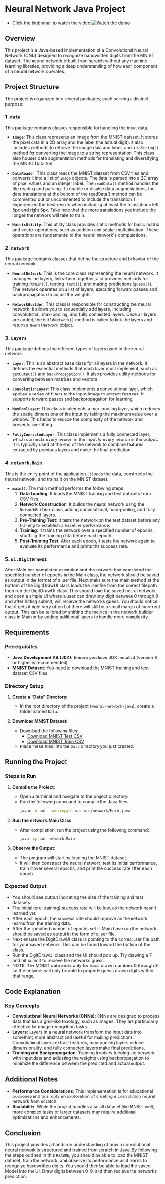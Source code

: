 # Neural Network Java Project

- Click the thubmnail to watch the video
[![Watch the demo](https://colbygattycreates.com/wp-content/uploads/2024/11/Screenshot-2024-11-28-at-4.44.43 PM.png?text=Click+to+Watch+Video)](https://colbygattycreates.com/wp-content/uploads/2025/01/Screen-Recording-2024-11-18-at-12.34.14 AM.mov)

## Overview

This project is a Java-based implementation of a Convolutional Neural Network (CNN) designed to recognize handwritten digits from the MNIST dataset. The neural network is built from scratch without any machine learning libraries, providing a deep understanding of how each component of a neural network operates.

## Project Structure

The project is organized into several packages, each serving a distinct purpose:

### 1. `data`
This package contains classes responsible for handling the input data.

- **`Image`**: This class represents an image from the MNIST dataset. It stores the pixel data in a 2D array and the label (the actual digit). It also includes methods to retrieve the image data and label, and a `toString()` method for converting the image to a string representation. This class also houses data augmentation methods for translating and diversifying the MNIST Data Set.

- **`DataReader`**: This class reads the MNIST dataset from CSV files and converts it into a list of `Image` objects. The data is parsed into a 2D array of pixel values and an integer label. The `readData()` method handles the file reading and parsing. To enable or disable data augmentations, the data translations at the bottom of the readData() method can be commented out or uncommented to include the translation. I experienced the best results when including at least the translations left 5px and right 5px. Take note that the more translations you include the longer the network will take to train.

- **`MatrixUtility`**: This utility class provides static methods for basic matrix and vector operations, such as addition and scalar multiplication. These operations are fundamental to the neural network's computations.

### 2. `network`
This package contains classes that define the structure and behavior of the neural network.

- **`NeuralNetwork`**: This is the core class representing the neural network. It manages the layers, links them together, and provides methods for training (`train()`), testing (`test()`), and making predictions (`guess()`). The network operates on a list of layers, executing forward passes and backpropagation to adjust the weights.

- **`NetworkBuilder`**: This class is responsible for constructing the neural network. It allows you to sequentially add layers, including convolutional, max-pooling, and fully connected layers. Once all layers are added, the `buildNetwork()` method is called to link the layers and return a `NeuralNetwork` object.

### 3. `Layers`
This package defines the different types of layers used in the neural network.

- **`Layer`**: This is an abstract base class for all layers in the network. It defines the essential methods that each layer must implement, such as `getOutput()` and `backPropagation()`. It also provides utility methods for converting between matrices and vectors.

- **`ConvolutionLayer`**: This class implements a convolutional layer, which applies a series of filters to the input image to extract features. It supports forward passes and backpropagation for learning.

- **`MaxPoolLayer`**: This class implements a max-pooling layer, which reduces the spatial dimensions of the input by taking the maximum value over a window. This helps to reduce the complexity of the network and prevents overfitting.

- **`FullyConnectedLayer`**: This class implements a fully connected layer, which connects every neuron in the input to every neuron in the output. It is typically used at the end of the network to combine features extracted by previous layers and make the final prediction.

### 4. `network.Main`
This is the entry point of the application. It loads the data, constructs the neural network, and trains it on the MNIST dataset.

- **`main()`**: The main method performs the following steps:
    1. **Data Loading**: It loads the MNIST training and test datasets from CSV files.
    2. **Network Construction**: It builds the neural network using the `NetworkBuilder` class, adding convolutional, max-pooling, and fully connected layers.
    3. **Pre-Training Test**: It tests the network on the test dataset before any training to establish a baseline performance.
    4. **Training**: It trains the network over a specified number of epochs, shuffling the training data before each epoch.
    5. **Post-Training Test**: After each epoch, it tests the network again to evaluate its performance and prints the success rate.

 ### 5. `ui.DigitDrawUI`
After Main has completed execution and the network has completed the specified number of epochs in the Main class, the network should be saved as output in the format of a .ser file. Next make sure the main method at the bottom of the DigitDrawUI class loads the .ser file from the correct filepath then run the DigitDrawUI class. This should load the saved neural network and open a simple UI where a user can draw any digit between 0 through 9 and after hitting submit, will recieve the networks guess. You should notice that it gets it right very often but there will still be a small margin of incorrect output. This can be tailored by shifting the metrics in the network builder class in Main or by adding additional layers to handle more complexity. 

## Requirements

### Prerequisites

- **Java Development Kit (JDK)**: Ensure you have JDK installed (version 8 or higher is recommended).
- **MNIST Dataset**: You need to download the MNIST training and test dataset CSV files.

### Directory Setup

1. **Create a "Data" Directory**:
    - In the root directory of the project (`Neural-network-java`), create a folder named `Data`.

2. **Download MNIST Dataset**:
    - Download the following files:
        - [Download MNIST Test CSV](https://drive.google.com/file/d/1_RvijOx_D_xLbjZAnYmbiGlcCdFNuQGD/view?usp=drive_link)
        - [Download MNIST Train CSV](https://drive.google.com/file/d/1XZMFHfxkcq0nsEY_-hEWtPn9oa8NqsbF/view?usp=drive_link)
    - Place these files into the `Data` directory you just created.

## Running the Project

### Steps to Run

1. **Compile the Project**:
    - Open a terminal and navigate to the project directory.
    - Run the following command to compile the Java files:
      ```sh
      javac -d out -sourcepath src src/network/Main.java
      ```

2. **Run the network.Main Class**:
    - After compilation, run the project using the following command:
      ```sh
      java -cp out network.Main
      ```

3. **Observe the Output**:
    - The program will start by loading the MNIST dataset.
    - It will then construct the neural network, test its initial performance, train it over several epochs, and print the success rate after each epoch.

### Expected Output

- You should see output indicating the size of the training and test datasets.
- The initial (pre-training) success rate will be low, as the network hasn't learned yet.
- After each epoch, the success rate should improve as the network learns from the training data.
- After the specified number of epochs set in Main have run the network should be saved as output in the form of a .ser file.
- Next ensure the DigitDrawUI class is pointing to the correct .ser file path for your saved network. This can be found toward the bottom of the class.
- Run the DigitDrawUI class and the UI should pop up. Try drawing a 7 and hit submit to recieve the networks guess.
- NOTE: The MNIST data set is only for hand drawn numbers 0 through 9 so the network will only be able to properly guess drawn digits within that range.

## Code Explanation

### Key Concepts

- **Convolutional Neural Networks (CNNs)**: CNNs are designed to process data that has a grid-like topology, such as images. They are particularly effective for image recognition tasks.
- **Layers**: Layers in a neural network transform the input data into something more abstract and useful for making predictions. Convolutional layers extract features, max-pooling layers reduce dimensionality, and fully connected layers make final predictions.
- **Training and Backpropagation**: Training involves feeding the network with input data and adjusting the weights using backpropagation to minimize the difference between the predicted and actual output.

## Additional Notes

- **Performance Considerations**: This implementation is for educational purposes and is simply an exploration of creating a convolution neural network from scratch.
- **Scalability**: While the project handles a small dataset like MNIST well, more complex tasks or larger datasets may require additional optimizations and enhancements.

## Conclusion

This project provides a hands-on understanding of how a convolutional neural network is structured and trained from scratch in Java. By following the steps outlined in this `README`, you should be able to load the MNIST dataset, train the network, and observe its performance as it learns to recognize handwritten digits. You should then be able to load the saved Model into the Ui, Draw digits between 0-9, and then recieve the networks prediction.
